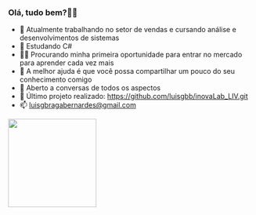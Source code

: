 ### Olá, tudo bem?👋🏽

- 🔭 Atualmente trabalhando no setor de vendas e cursando análise e desenvolvimentos de sistemas
- 🌱 Estudando C#
- 👨‍💻 Procurando minha primeira oportunidade para entrar no mercado para aprender cada vez mais
- 🤔 A melhor ajuda é que você possa compartilhar um pouco do seu conhecimento comigo
- 💬 Aberto a conversas de todos os aspectos
- 💾 Último projeto realizado: https://github.com/luisgbb/inovaLab_LIV.git
- 📫 luisgbragabernardes@gmail.com


<div>
  <a href="https://github.com/luisgbb">
  <img height="180em" src="https://github-readme-stats.vercel.app/api?username=luisgbb&show_icons=true&theme=dark&include_all_commits=true&count_private=true"/>
</div>
  
